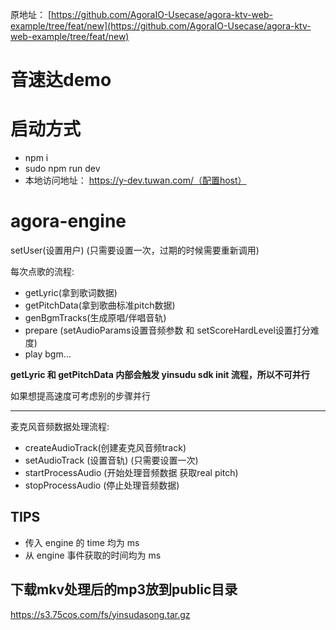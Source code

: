 原地址： [https://github.com/AgoraIO-Usecase/agora-ktv-web-example/tree/feat/new](https://github.com/AgoraIO-Usecase/agora-ktv-web-example/tree/feat/new)

# 音速达demo

# 启动方式
- npm i
- sudo npm run dev
- 本地访问地址： https://y-dev.tuwan.com/（配置host）

# agora-engine

setUser(设置用户)  (只需要设置一次，过期的时候需要重新调用)

每次点歌的流程:

* getLyric(拿到歌词数据)
* getPitchData(拿到歌曲标准pitch数据)
* genBgmTracks(生成原唱/伴唱音轨)
* prepare (setAudioParams设置音频参数 和 setScoreHardLevel设置打分难度)
* play bgm...

 **getLyric 和 getPitchData 内部会触发 yinsudu sdk init 流程，所以不可并行**

如果想提高速度可考虑别的步骤并行

------------------------------------

麦克风音频数据处理流程:

* createAudioTrack(创建麦克风音频track)
* setAudioTrack (设置音轨) (只需要设置一次)
* startProcessAudio (开始处理音频数据 获取real pitch)
* stopProcessAudio (停止处理音频数据)


## TIPS

* 传入 engine 的 time 均为 ms 
* 从 engine 事件获取的时间均为 ms


## 下载mkv处理后的mp3放到public目录

https://s3.75cos.com/fs/yinsudasong.tar.gz